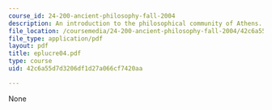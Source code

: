 ```yaml
---
course_id: 24-200-ancient-philosophy-fall-2004
description: An introduction to the philosophical community of Athens.
file_location: /coursemedia/24-200-ancient-philosophy-fall-2004/42c6a55d7d3206df1d27a066cf7420aa_eplucre04.pdf
file_type: application/pdf
layout: pdf
title: eplucre04.pdf
type: course
uid: 42c6a55d7d3206df1d27a066cf7420aa

---
```

None